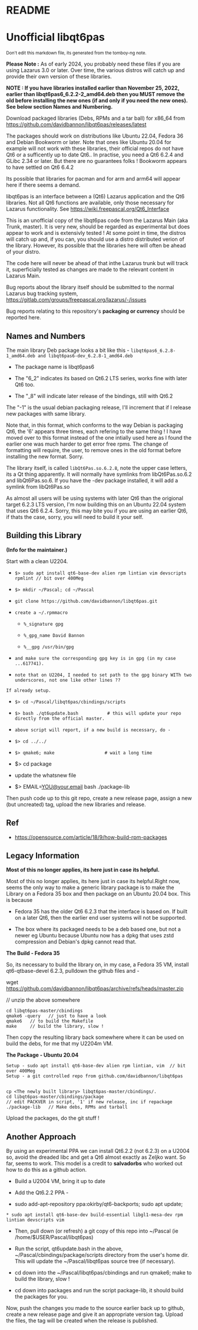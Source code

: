 README
===========



**Unofficial libqt6pas**
========


<sub>Don't edit this markdown file, its generated from the tomboy-ng note.</sub>



**Please Note :** As of early 2024, you probably  need these files if you are using Lazarus 3.0 or later.  Over time, the various distros will catch up and provide their own version of these libraries.



**NOTE : If you have libraries installed earlier than November 25, 2022, earlier than libqt6pas6_6.2.2-2_amd64.deb then you MUST remove the old before installing the new ones (if and only if you need the new ones). See below section Names and Numbering.**



Download packaged libraries (Debs, RPMs and a tar ball) for x86_64 from https://github.com/davidbannon/libqt6pas/releases/latest



The packages should work on distributions like Ubuntu 22.04, Fedora 36 and Debian Bookworm or later.  Note that ones like Ubuntu 20.04 for example will not work with these libraries, their official repos do not have  Qt6 or a sufficently up to date Qt6.. In practise, you need a Qt6 6.2.4 and GLibc 2.34 or later. But there are no guarantees folks ! Bookworm appears to have settled on Qt6 6.4.2



Its possible that libraries for pacman and for arm and arm64 will appear here if there seems a demand.



libqt6pas is an interface between a (Qt6) Lazarus application and the Qt6 libraries.  Not all Qt6 functions are available, only those necessary for Lazarus functionality. See https://wiki.freepascal.org/Qt6_Interface



This is an unofficial copy of the libqt6pas code from the Lazarus Main (aka Trunk, master). It is very new, should be regarded as experimental but does appear to work and is extensivly tested ! At some point in time, the distros will catch up and, if you can, you should use a distro distributed verion of the library. However, its possible that the libraries here will often be ahead of your distro.



The code here will never be ahead of that inthe Lazarus trunk but will track it, superficially tested as changes are made to the relevant content in Lazarus Main.



Bug reports about the library itself should be submitted to the normal Lazarus bug tracking system, https://gitlab.com/groups/freepascal.org/lazarus/-/issues



Bug reports relating to this repository's **packaging or currency** should be reported here.



**Names and Numbers**
--------


The main library Deb package looks a bit like this - `libqt6pas6_6.2.8-1_amd64.deb and libqt6pas6-dev_6.2.8-1_amd64.deb`

   * The package name is   libqt6pas6

   * The "6_2" indicates its based on Qt6.2 LTS series, works fine with later Qt6 too.

   * The "_8" will indicate later release of the bindings, still with Qt6.2

The "-1" is the usual debian packaging release, I'll increment that if I release new packages with same library.



Note that, in this format, which conforms to the way Debian is packaging Qt6, the '6' appears three times, each refering to the same thing ! I have moved over to this format instead of the one intially used here as I found the earlier one was much harder to get error free rpms. The change of formatting will require, the user, to remove ones in the old format before installing the new format. Sorry.



The library itself, is called `libQt6Pas.so.6.2.8`, note the upper case letters, its a Qt thing apparently. It will normally have symlinks from libQt6Pas.so.6.2 and  libQt6Pas.so.6. If you have the -dev package installed, it will add a symlink from libQt6Pas.so







As almost all users will be using systems with later Qt6 than the origional target 6.2.3 LTS version, I'm now building this on an Ubuntu 22.04 system that uses Qt6 6.2.4. Sorry, this may bite you if you are using an earlier Qt6, if thats the case, sorry, you will need to build it your self.





**Building this Library**
--------
**(Info for the maintainer.)**

Start with a clean U2204.

   * `$> sudo apt install qt6-base-dev alien rpm lintian vim devscripts rpmlint // bit over 400Meg`

   * `$> mkdir ~/Pascal; cd ~/Pascal`

   * `git clone https://github.com/davidbannon/libqt6pas.git`

   * `create a ~/.rpmmacro`

      * `%_signature gpg`

      * `%_gpg_name David Bannon`

      * `%__gpg /usr/bin/gpg`

   * `and make sure the corresponding gpg key is in gpg (in my case ...617741).`

   * `note that on U2204, I needed to set path to the gpg binary WITh two underscores, not one like other lines ??`





    If already setup.


   * `$> cd ~/Pascal/libqt6pas/cbindings/scripts`

   * `$> bash ./qt6update.bash           # this will update your repo directly from the official master.`

   * `above script will report, if a new build is necessary, do -`

   * `$> cd ../../`

   * `$> qmake6; make                   # wait a long time`

   * $> cd package

   * update the whatsnew file

   * $> EMAIL=YOU@your.email  bash ./package-lib



Then push code up to this git repo, create a new release page, assign a new (but uncreated) tag, upload the new libraries and release.



**Ref**
--------
* https://opensource.com/article/18/9/how-build-rpm-packages







**Legacy Information**
--------


**Most of this no longer applies, its here just in case its helpful.**

Most of this no longer applies, its here just in case its helpful.Right now, seems the only way to make a generic library package is to make the Library on a Fedora 35 box and then package on an Ubuntu 20.04 box. This is because

   * Fedora 35 has the older Qt6 6.2.3 that the interface is based on. If built on a later Qt6, then the earlier end user systems will not be supported.

   * The box where its packaged needs to be a deb based one, but not a newer eg Ubuntu because Ubuntu now has a dpkg that uses zstd compression and Debian's dpkg cannot read that.



**The Build  - Fedora 35**

 So, its necessary to build the library on, in my case, a Fedora 35 VM, install qt6-qtbase-devel 6.2.3, pulldown the github files and -



wget https://github.com/davidbannon/libqt6pas/archive/refs/heads/master.zip

// unzip the above somewhere

    cd libqt6pas-master/cbindings
    qmake6 -query   // just to have a look
    qmake6   // to build the Makefile
    make     // build the library, slow !


Then copy the resulting library back somewhere where it can be used on build the debs, for me that my U2204m VM.



**The Package - Ubuntu 20.04**



    Setup - sudo apt install qt6-base-dev alien rpm lintian, vim  // bit over 400Meg
    Setup - a git controlled repo from github.com/davidbannon/libqt6pas


    cp <The newly built library> libqt6pas-master/cbindings/.
    cd libqt6pas-master/cbindings/package
    // edit PACKVER in script, '1' if new release, inc if repackage
    ./package-lib   // Make debs, RPMs and tarball


Upload the packages, do the git stuff !





**Another Approach**
--------
By using an experimental PPA we can install Qt6.2.2 (not 6.2.3) on a U2004 so, avoid the dreaded libc and get a Qt6 almost exactly as Zeljko want. So far, seems to work. This model is a credit to **salvadorbs** who worked out how to do this as a github action.

   * Build a U2004 VM, bring it up to date

   * Add the Qt6.2.2 PPA -

   * sudo add-apt-repository ppa:okirby/qt6-backports; sudo apt update;

    * sudo apt install qt6-base-dev build-essential libgl1-mesa-dev rpm lintian devscripts vim

   * Then, pull down (or refresh) a git copy of this repo into ~/Pascal  (ie /home/$USER/Pascal/libqt6pas)

   * Run the script,  qt6update.bash in the above, ~/Pascal/cbindings/package/scripts directory from the user's home dir. This will update the ~/Pascal/libqt6pas source tree (if necessary).

   * cd down into the ~/Pascal/libqt6pas/cbindings and run qmake6; make to build the library, slow !

   * cd down into packages and run the script package-lib, it should build the packages for you.



Now, push the changes you made to the source earlier back up to github, create a new release page and give it an appropriate version tag. Upload the files, the tag will be created when the release is published.








